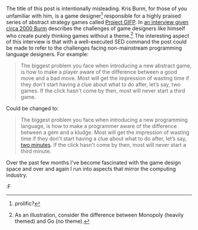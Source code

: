 The title of this post is intentionally misleading.  Kris Burm, for those of you unfamiliar with him, is a game designer[^1] responsible for a highly praised series of abstract strategy games called [Project GIFP](http://boardgamegeek.com/wiki/page/project_GIPF).  In [an interview given circa 2000 Burm](http://web.archive.org/web/20040520200126/http://www.msoworld.com/mindzine/news/iview/burm_abstract.html) describes the challenges of game designers like himself who create purely thinking games without a theme.[^2]  The interesting aspect of this interview is that with a well-executed SED command the post could be made to refer to the challenges facing non-mainstream programming language designers.  For example:

> The biggest problem you face when introducing a new abstract game, 
> is how to make a player aware of the difference between a good move 
> and a bad move. Most will get the impression of wasting time if 
> they don't start having a clue about what to do after, let’s 
> say, two games. If the click hasn't come by then, most will never 
> start a third game.

Could be changed to:

> The biggest problem you face when introducing a new 
> programming language,  is how to make a programmer aware of the 
> difference between a gem and a kludge. Most will get 
> the impression of wasting time if they don't start having a 
> clue about what to do after, let’s say, [two minutes](http://blog.fogus.me/2012/08/23/minimum-viable-snippet/). If the 
> click hasn't come by then, most will never start a third minute.

Over the past few months I've become fascinated with the game design space and over and again I run into aspects that mirror the computing industry.

:F

[^1]: prolific?

[^2]: As an illustration, consider the difference between Monopoly (heavily themed) and Go (no theme).